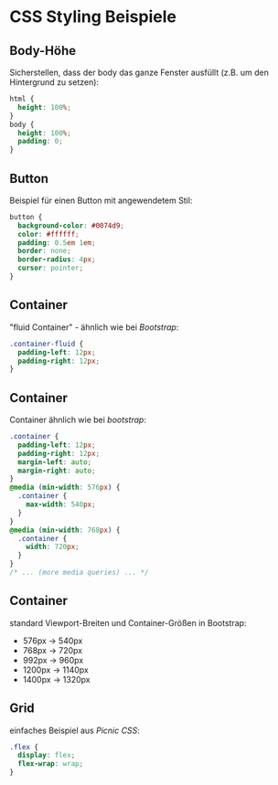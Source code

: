 # CSS Styling Beispiele

## Body-Höhe

Sicherstellen, dass der body das ganze Fenster ausfüllt (z.B. um den Hintergrund zu setzen):

```css
html {
  height: 100%;
}
body {
  height: 100%;
  padding: 0;
}
```

## Button

Beispiel für einen Button mit angewendetem Stil:

```css
button {
  background-color: #0074d9;
  color: #ffffff;
  padding: 0.5em 1em;
  border: none;
  border-radius: 4px;
  cursor: pointer;
}
```

## Container

"fluid Container" - ähnlich wie bei _Bootstrap_:

```css
.container-fluid {
  padding-left: 12px;
  padding-right: 12px;
}
```

## Container

Container ähnlich wie bei _bootstrap_:

```css
.container {
  padding-left: 12px;
  padding-right: 12px;
  margin-left: auto;
  margin-right: auto;
}
@media (min-width: 576px) {
  .container {
    max-width: 540px;
  }
}
@media (min-width: 768px) {
  .container {
    width: 720px;
  }
}
/* ... (more media queries) ... */
```

## Container

standard Viewport-Breiten und Container-Größen in Bootstrap:

- 576px → 540px
- 768px → 720px
- 992px → 960px
- 1200px → 1140px
- 1400px → 1320px

## Grid

einfaches Beispiel aus _Picnic CSS_:

```css
.flex {
  display: flex;
  flex-wrap: wrap;
}
```
